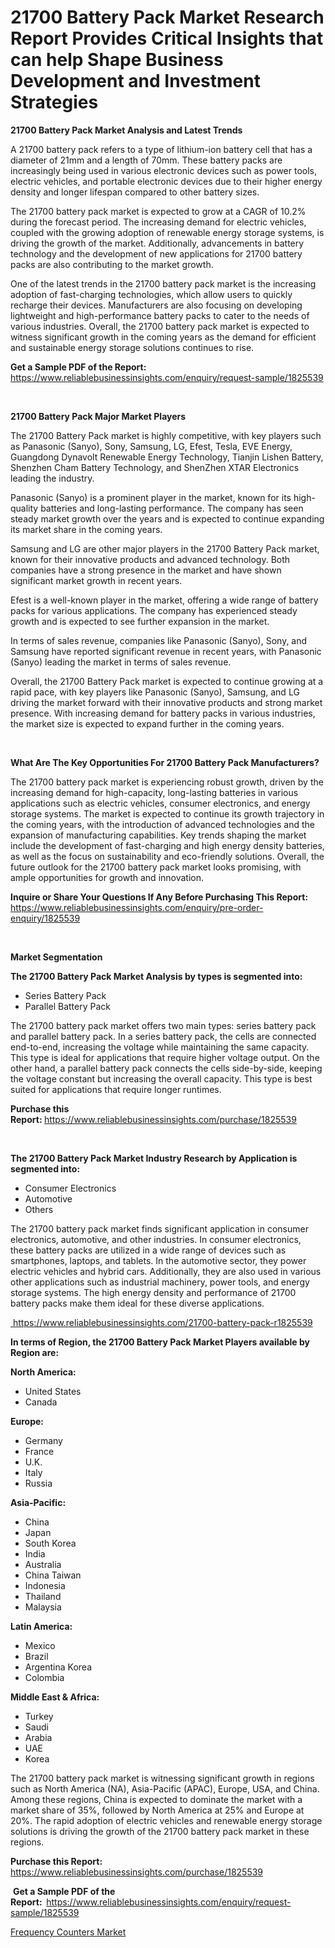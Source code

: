<p><h1>21700 Battery Pack Market Research Report Provides Critical Insights that can help Shape Business Development and Investment Strategies</h1></p><p><strong>21700 Battery Pack Market Analysis and Latest Trends</strong></p>
<p><p>A 21700 battery pack refers to a type of lithium-ion battery cell that has a diameter of 21mm and a length of 70mm. These battery packs are increasingly being used in various electronic devices such as power tools, electric vehicles, and portable electronic devices due to their higher energy density and longer lifespan compared to other battery sizes.</p><p>The 21700 battery pack market is expected to grow at a CAGR of 10.2% during the forecast period. The increasing demand for electric vehicles, coupled with the growing adoption of renewable energy storage systems, is driving the growth of the market. Additionally, advancements in battery technology and the development of new applications for 21700 battery packs are also contributing to the market growth.</p><p>One of the latest trends in the 21700 battery pack market is the increasing adoption of fast-charging technologies, which allow users to quickly recharge their devices. Manufacturers are also focusing on developing lightweight and high-performance battery packs to cater to the needs of various industries. Overall, the 21700 battery pack market is expected to witness significant growth in the coming years as the demand for efficient and sustainable energy storage solutions continues to rise.</p></p>
<p><strong>Get a Sample PDF of the Report:&nbsp;</strong> <a href="https://www.reliablebusinessinsights.com/enquiry/request-sample/1825539">https://www.reliablebusinessinsights.com/enquiry/request-sample/1825539</a></p>
<p>&nbsp;</p>
<p><strong>21700 Battery Pack Major Market Players</strong></p>
<p><p>The 21700 Battery Pack market is highly competitive, with key players such as Panasonic (Sanyo), Sony, Samsung, LG, Efest, Tesla, EVE Energy, Guangdong Dynavolt Renewable Energy Technology, Tianjin Lishen Battery, Shenzhen Cham Battery Technology, and ShenZhen XTAR Electronics leading the industry.</p><p>Panasonic (Sanyo) is a prominent player in the market, known for its high-quality batteries and long-lasting performance. The company has seen steady market growth over the years and is expected to continue expanding its market share in the coming years.</p><p>Samsung and LG are other major players in the 21700 Battery Pack market, known for their innovative products and advanced technology. Both companies have a strong presence in the market and have shown significant market growth in recent years.</p><p>Efest is a well-known player in the market, offering a wide range of battery packs for various applications. The company has experienced steady growth and is expected to see further expansion in the market.</p><p>In terms of sales revenue, companies like Panasonic (Sanyo), Sony, and Samsung have reported significant revenue in recent years, with Panasonic (Sanyo) leading the market in terms of sales revenue.</p><p>Overall, the 21700 Battery Pack market is expected to continue growing at a rapid pace, with key players like Panasonic (Sanyo), Samsung, and LG driving the market forward with their innovative products and strong market presence. With increasing demand for battery packs in various industries, the market size is expected to expand further in the coming years.</p></p>
<p>&nbsp;</p>
<p><strong>What Are The Key Opportunities For 21700 Battery Pack Manufacturers?</strong></p>
<p><p>The 21700 battery pack market is experiencing robust growth, driven by the increasing demand for high-capacity, long-lasting batteries in various applications such as electric vehicles, consumer electronics, and energy storage systems. The market is expected to continue its growth trajectory in the coming years, with the introduction of advanced technologies and the expansion of manufacturing capabilities. Key trends shaping the market include the development of fast-charging and high energy density batteries, as well as the focus on sustainability and eco-friendly solutions. Overall, the future outlook for the 21700 battery pack market looks promising, with ample opportunities for growth and innovation.</p></p>
<p><strong>Inquire or Share Your Questions If Any Before Purchasing This Report:</strong> <a href="https://www.reliablebusinessinsights.com/enquiry/pre-order-enquiry/1825539">https://www.reliablebusinessinsights.com/enquiry/pre-order-enquiry/1825539</a></p>
<p>&nbsp;</p>
<p><strong>Market Segmentation</strong></p>
<p><strong>The 21700 Battery Pack Market Analysis by types is segmented into:</strong></p>
<p><ul><li>Series Battery Pack</li><li>Parallel Battery Pack</li></ul></p>
<p><p>The 21700 battery pack market offers two main types: series battery pack and parallel battery pack. In a series battery pack, the cells are connected end-to-end, increasing the voltage while maintaining the same capacity. This type is ideal for applications that require higher voltage output. On the other hand, a parallel battery pack connects the cells side-by-side, keeping the voltage constant but increasing the overall capacity. This type is best suited for applications that require longer runtimes.</p></p>
<p><strong>Purchase this Report:&nbsp;</strong><a href="https://www.reliablebusinessinsights.com/purchase/1825539">https://www.reliablebusinessinsights.com/purchase/1825539</a></p>
<p>&nbsp;</p>
<p><strong>The 21700 Battery Pack Market Industry Research by Application is segmented into:</strong></p>
<p><ul><li>Consumer Electronics</li><li>Automotive</li><li>Others</li></ul></p>
<p><p>The 21700 battery pack market finds significant application in consumer electronics, automotive, and other industries. In consumer electronics, these battery packs are utilized in a wide range of devices such as smartphones, laptops, and tablets. In the automotive sector, they power electric vehicles and hybrid cars. Additionally, they are also used in various other applications such as industrial machinery, power tools, and energy storage systems. The high energy density and performance of 21700 battery packs make them ideal for these diverse applications.</p></p>
<p><a href="https://www.reliablebusinessinsights.com/21700-battery-pack-r1825539">&nbsp;https://www.reliablebusinessinsights.com/21700-battery-pack-r1825539</a></p>
<p><strong>In terms of Region, the 21700 Battery Pack Market Players available by Region are:</strong></p>
<p>
    <p> <strong> North America: </strong>
        <ul>
            <li>United States</li>
            <li>Canada</li>
        </ul>
        </p> 
    <p> <strong> Europe: </strong>
        <ul>
            <li>Germany</li>
            <li>France</li>
            <li>U.K.</li>
            <li>Italy</li>
            <li>Russia</li>
        </ul>
        </p> 
    <p> <strong> Asia-Pacific: </strong>
        <ul>
            <li>China</li>
            <li>Japan</li>
            <li>South Korea</li>
            <li>India</li>
            <li>Australia</li>
            <li>China Taiwan</li>
            <li>Indonesia</li>
            <li>Thailand</li>
            <li>Malaysia</li>
        </ul>
        </p> 
    <p> <strong> Latin America: </strong>
        <ul>
            <li>Mexico</li>
            <li>Brazil</li>
            <li>Argentina Korea</li>
            <li>Colombia</li>
        </ul>
        </p> 
    <p> <strong> Middle East & Africa: </strong>
        <ul>
            <li>Turkey</li>
            <li>Saudi</li>
            <li>Arabia</li>
            <li>UAE</li>
            <li>Korea</li>
        </ul>
    </p>
    </p>
<p><p>The 21700 battery pack market is witnessing significant growth in regions such as North America (NA), Asia-Pacific (APAC), Europe, USA, and China. Among these regions, China is expected to dominate the market with a market share of 35%, followed by North America at 25% and Europe at 20%. The rapid adoption of electric vehicles and renewable energy storage solutions is driving the growth of the 21700 battery pack market in these regions.</p></p>
<p><strong>Purchase this Report: </strong><a href="https://www.reliablebusinessinsights.com/purchase/1825539">https://www.reliablebusinessinsights.com/purchase/1825539</a></p>
<p>&nbsp;<strong>Get a Sample PDF of the Report:&nbsp;&nbsp;</strong><a href="https://www.reliablebusinessinsights.com/enquiry/request-sample/1825539">https://www.reliablebusinessinsights.com/enquiry/request-sample/1825539</a></p>
<p><strong></strong></p>
<p><p><a href="https://github.com/rakibtthstu9900/Market-Research-Report-List-1/blob/main/frequency-counters-market.md">Frequency Counters Market</a></p></p>